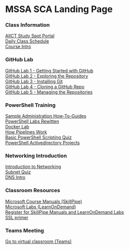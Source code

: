 # MSSA SCA Landing Page

### Class Information

[AIICT Study Spot Portal](https://www.studyspot.com.au/my/)<br>
[Daily Class Schedule](ClassSchedule.md#mssa-sca-course-schdule)<br>
[Course Intro](MSSA-SCA-Intro.md#getting-started-with-your-mssa-sca-course)<br>

### GitHub Lab

[GitHub Lab 1 - Getting Started with GitHub](GitTraining/GettingStartedGitHub.md#setup-your-own-github-site)<br>
[GitHub Lab 2 - Exploring the Repository](GitTraining/ExploreRepo.md#lets-explore-the-repository)<br>
[GitHub Lab 3 - Installing Git](GitTraining/InstallLocalGit.md#installing-and-configuring-git-on-your-local-computer)<br>
[GitHub Lab 4 - Cloning a GitHub Repo](GitTraining/CloneRepo.md#clone-a-github-repo)<br>
[GitHub Lab 5 - Managing the Repositories](GitTraining/ManagingGitRepo.md#managing-a-local-git-repo)<br>

### PowerShell Training
[Sample Administration How-To-Guides](https://docs.microsoft.com/en-us/powershell/scripting/samples/sample-scripts-for-administration?view=powershell-7.2)<br>
[PowerShell Labs Rewitten](PowerShellTraining)<br>
[Docker Lab](DockerLab#readme)<br>
[How Pipelines Work](PowerShellTraining/Practical%20PowerShell%20Pipelines%20using%20cars.pdf)<br>
[Basic PowerShell Scripting Quiz](PowerShellTraining/PowerShell-Quiz.md#powershell-quiz)<br>
[PowerShell Activedirectory Projects](PowerShellTraining/PSADProject1.md)<br>

### Networking Introduction
[Introduction to Networking](NetworkingIntro/Network%20Intro%20MSSA.pdf)<br>
[Subnet Quiz](NetworkingIntro/SubnettingQuiz.md)<br>
[DNS Intro](DNS/DNS%20Intro.pdf)<br>

### Classroom Resources

[Microsoft Course Manuals (SkillPipe)](https://skillpipe.com)<br>
[Microsoft Labs (LearnOnDemand)](https://ddls.learnondemand.net/)<br> 
[Register for SkillPipe Manuals and LearnOnDemand Labs](Course-and-Manuals.md#course-setup)<br>
[SSL primer](https://github.com/brentd09/Documents/blob/main/Encryption)<br>

### Teams Meeting

[Go to virtual classroom (Teams)](https://teams.microsoft.com/l/meetup-join/19%3a4f6a0cc49f524e50bc24745e3f828ad4%40thread.tacv2/1637297739159?context=%7b%22Tid%22%3a%226e640474-4dfe-443f-8c3f-6d1b6dffbcf6%22%2c%22Oid%22%3a%222cb25837-9388-4fc3-8378-efd462054183%22%7d)
